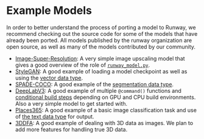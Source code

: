 # Example Models

In order to better understand the process of porting a model to Runway, we recommend checking out the source code for some of the models that have already been ported. All models published by the runway organization are open source, as well as many of the models contributed by our community.

* [Image-Super-Resolution](https://github.com/agermanidis/image-super-resolution): A very simple image upscaling model that gives a good overview of the role of [`runway_model.py`](https://github.com/agermanidis/image-super-resolution/blob/master/runway_model.py).
* [StyleGAN](https://github.com/agermanidis/stylegan): A good example of loading a model checkpoint as well as using the [vector data type](ui_components.html#vector).
* [SPADE-COCO](https://github.com/agermanidis/spade-coco): A good example of the [segmentation data type](ui_components.html#segmentation).
* [DeepLabV3](https://github.com/agermanidis/DeepLabV3): A good example of multiple `@command()` functions and [conditional build steps](https://github.com/agermanidis/DeepLabV3/blob/master/runway.yml) depending on GPU and CPU build environments. Also a very simple model to get started with.
* [Places365](https://github.com/maybay21/model_places365): A good example of a basic image classification task and use of [the text data type](ui_components.html#text) for output.
* [3DDFA](https://github.com/maybay21/3DDFA): A good example of dealing with 3D data as images. We plan to add more features for handling true 3D data.
